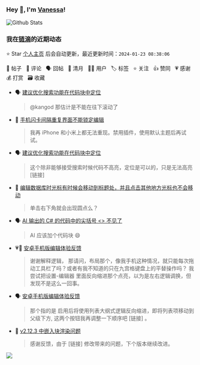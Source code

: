 ### Hey 👋, I'm [Vanessa](http://vanessa.b3log.org/)!

![Github Stats](https://github-readme-stats.vercel.app/api?username=Vanessa219&show_icons=true)

<!--events start -->

### 我在[链滴](https://ld246.com)的近期动态

⭐️ Star [个人主页](https://github.com/Vanessa219/Vanessa219) 后会自动更新，最近更新时间：`2024-01-23 08:38:06`

📝 帖子 &nbsp; 💬 评论 &nbsp; 🗣 回帖 &nbsp; 🌙 清月 &nbsp; 👨‍💻 用户 &nbsp; 🏷️ 标签 &nbsp; ⭐️ 关注 &nbsp; 👍 赞同 &nbsp; 💗 感谢 &nbsp; 💰 打赏 &nbsp; 🗃 收藏

* 🗣 [建议优化搜索功能在代码块中定位](https://ld246.com/article/1668946545379/comment/1705827798302#comments)

  > @kangod 那估计是不能在往下滚动了
* 💬 [手机闪卡间隔重复界面不能锁定编辑](https://ld246.com/article/1705840618455/comment/1705849764618#comments)

  > 我再 iPhone 和小米上都无法重现。禁用插件，使用默认主题后再试试。
* 🗣 [建议优化搜索功能在代码块中定位](https://ld246.com/article/1668946545379/comment/1705827798302#comments)

  > 这个除非能够接受搜索时候代码不高亮，定位是可以的，只是无法高亮 [链接]
* 💬 [编辑数据库时光标有时候会移动到标题处，并且点击其他地方光标也不会移动](https://ld246.com/article/1705675165888/comment/1705719699310#comments)

  > 单击右下角就会出现圆点么？
* 🗣 [AI 输出的 C# 的代码中的尖括号 &lt;&gt; 不见了](https://ld246.com/article/1705559711034/comment/1705564026724#comments)

  > AI 应该加个代码块 😄
* 💗💬 [安卓手机版编辑体验反馈](https://ld246.com/article/1705291052853/comment/1705541667004#comments)

  > 谢谢解释逻辑， 那请问，布局那个，像我手机这种情况，就只能每次拖动工具栏了吗？或者有我不知道的只在九宫格键盘上的平替操作吗？ 我尝试把设置-编辑器 里面反向缩进那个点亮，以为是左右逻辑调换，但发现不是这么一回事。
* 🗣 [安卓手机版编辑体验反馈](https://ld246.com/article/1705291052853/comment/1705541667004#comments)

  > 那个指的是 启用后将使用列表大纲式逻辑反向缩进，即将列表项移动到父级下方, 这两个按钮我再调整一下顺序吧 [链接] 。
* 💬 [v2.12.3 中嵌入块渲染问题](https://ld246.com/article/1705543250819/comment/1705547670447#comments)

  > 感谢反馈，由于 [链接] 修改带来的问题，下个版本继续改进。


<!--events end -->

<a title="Hits" target="_blank" href="https://github.com/Vanessa219/Vanessa219"><img src="https://hits.b3log.org/Vanessa219/Vanessa219.svg"></a>
